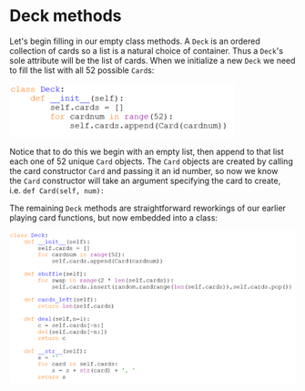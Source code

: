 # Deck methods

Let's begin filling in our empty class methods. A `Deck` is an ordered
collection of cards so a list is a natural choice of container. Thus
a `Deck`'s sole attribute will be the list of cards. When we initialize
a new `Deck` we need to fill the list with all 52 possible `Card`s:

![](15_Deck_1_py.png)

Notice that to do this we begin with an empty list, then append to that
list each one of 52 unique `Card` objects. The `Card` objects are
created by calling the card constructor `Card` and passing it an id
number, so now we know the `Card` constructor will take an argument
specifying the card to create, i.e. `def Card(self, num):`

The remaining `Deck` methods are straightforward reworkings of our
earlier playing card functions, but now embedded into a class:

![](15_Deck_2_py.png)

